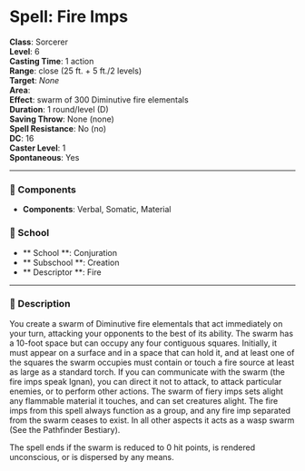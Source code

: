 
# Spell: Fire Imps
**Class**: Sorcerer  
**Level**: 6  
**Casting Time**: 1 action  
**Range**: close (25 ft. + 5 ft./2 levels)  
**Target**: _None_  
**Area**:   
**Effect**: swarm of 300 Diminutive fire elementals  
**Duration**: 1 round/level (D)  
**Saving Throw**: None (none)  
**Spell Resistance**: No (no)  
**DC**: 16  
**Caster Level**: 1  
**Spontaneous**: Yes

---

### 🔮 Components
- **Components**: Verbal, Somatic, Material

### 🏫 School
- ** School **: Conjuration
- ** Subschool **: Creation
- ** Descriptor **: Fire
---

### 📜 Description
You create a swarm of Diminutive fire elementals that act immediately on your turn, attacking your opponents to the best of its ability. The swarm has a 10-foot space but can occupy any four contiguous squares. Initially, it must appear on a surface and in a space that can hold it, and at least one of the squares the swarm occupies must contain or touch a fire source at least as large as a standard torch. If you can communicate with the swarm (the fire imps speak Ignan), you can direct it not to attack, to attack particular enemies, or to perform other actions. The swarm of fiery imps sets alight any flammable material it touches, and can set creatures alight. The fire imps from this spell always function as a group, and any fire imp separated from the swarm ceases to exist. In all other aspects it acts as a wasp swarm (See the Pathfinder Bestiary). 

The spell ends if the swarm is reduced to 0 hit points, is rendered unconscious, or is dispersed by any means.
